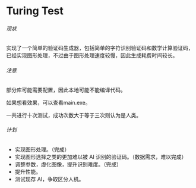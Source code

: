 # Turing Test

###### 现状

实现了一个简单的验证码生成器，包括简单的字符识别验证码和数学计算验证码，已经实现图形处理，不过由于图形处理速度较慢，因此生成耗费时间较长。

###### 注意

部分库可能需要配置，因此本地可能不能编译代码。

如果想看效果，可以查看main.exe。

一共进行十次测试，成功次数大于等于三次则认为是人类。

###### 计划

- 实现图形处理。（完成）
- 实现图形选择之类的更加难以被 AI 识别的验证码。（数据需求，难以完成）
- 调整参数，虚化图像，提升识别难度。（完成）
- 提升性能。
- 测试现存 AI，争取区分人机。

